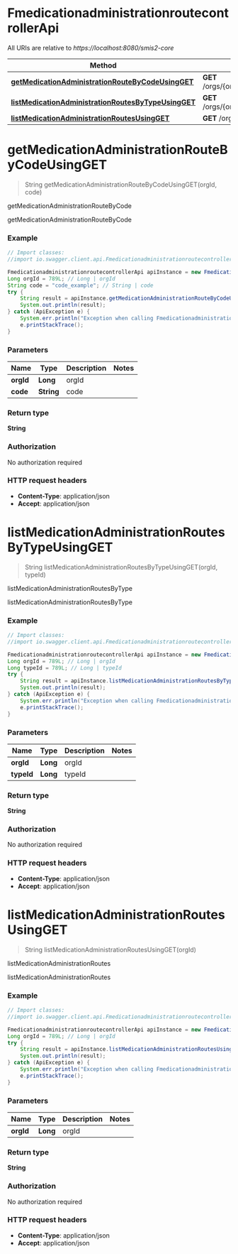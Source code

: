 # FmedicationadministrationroutecontrollerApi

All URIs are relative to *https://localhost:8080/smis2-core*

Method | HTTP request | Description
------------- | ------------- | -------------
[**getMedicationAdministrationRouteByCodeUsingGET**](FmedicationadministrationroutecontrollerApi.md#getMedicationAdministrationRouteByCodeUsingGET) | **GET** /orgs/{orgId}/lookups/medicationadministrations/code/{code} | getMedicationAdministrationRouteByCode
[**listMedicationAdministrationRoutesByTypeUsingGET**](FmedicationadministrationroutecontrollerApi.md#listMedicationAdministrationRoutesByTypeUsingGET) | **GET** /orgs/{orgId}/lookups/medicationadministrations/type/{typeId} | listMedicationAdministrationRoutesByType
[**listMedicationAdministrationRoutesUsingGET**](FmedicationadministrationroutecontrollerApi.md#listMedicationAdministrationRoutesUsingGET) | **GET** /orgs/{orgId}/lookups/medicationadministrations | listMedicationAdministrationRoutes


<a name="getMedicationAdministrationRouteByCodeUsingGET"></a>
# **getMedicationAdministrationRouteByCodeUsingGET**
> String getMedicationAdministrationRouteByCodeUsingGET(orgId, code)

getMedicationAdministrationRouteByCode

getMedicationAdministrationRouteByCode

### Example
```java
// Import classes:
//import io.swagger.client.api.FmedicationadministrationroutecontrollerApi;

FmedicationadministrationroutecontrollerApi apiInstance = new FmedicationadministrationroutecontrollerApi();
Long orgId = 789L; // Long | orgId
String code = "code_example"; // String | code
try {
    String result = apiInstance.getMedicationAdministrationRouteByCodeUsingGET(orgId, code);
    System.out.println(result);
} catch (ApiException e) {
    System.err.println("Exception when calling FmedicationadministrationroutecontrollerApi#getMedicationAdministrationRouteByCodeUsingGET");
    e.printStackTrace();
}
```

### Parameters

Name | Type | Description  | Notes
------------- | ------------- | ------------- | -------------
 **orgId** | **Long**| orgId |
 **code** | **String**| code |

### Return type

**String**

### Authorization

No authorization required

### HTTP request headers

 - **Content-Type**: application/json
 - **Accept**: application/json

<a name="listMedicationAdministrationRoutesByTypeUsingGET"></a>
# **listMedicationAdministrationRoutesByTypeUsingGET**
> String listMedicationAdministrationRoutesByTypeUsingGET(orgId, typeId)

listMedicationAdministrationRoutesByType

listMedicationAdministrationRoutesByType

### Example
```java
// Import classes:
//import io.swagger.client.api.FmedicationadministrationroutecontrollerApi;

FmedicationadministrationroutecontrollerApi apiInstance = new FmedicationadministrationroutecontrollerApi();
Long orgId = 789L; // Long | orgId
Long typeId = 789L; // Long | typeId
try {
    String result = apiInstance.listMedicationAdministrationRoutesByTypeUsingGET(orgId, typeId);
    System.out.println(result);
} catch (ApiException e) {
    System.err.println("Exception when calling FmedicationadministrationroutecontrollerApi#listMedicationAdministrationRoutesByTypeUsingGET");
    e.printStackTrace();
}
```

### Parameters

Name | Type | Description  | Notes
------------- | ------------- | ------------- | -------------
 **orgId** | **Long**| orgId |
 **typeId** | **Long**| typeId |

### Return type

**String**

### Authorization

No authorization required

### HTTP request headers

 - **Content-Type**: application/json
 - **Accept**: application/json

<a name="listMedicationAdministrationRoutesUsingGET"></a>
# **listMedicationAdministrationRoutesUsingGET**
> String listMedicationAdministrationRoutesUsingGET(orgId)

listMedicationAdministrationRoutes

listMedicationAdministrationRoutes

### Example
```java
// Import classes:
//import io.swagger.client.api.FmedicationadministrationroutecontrollerApi;

FmedicationadministrationroutecontrollerApi apiInstance = new FmedicationadministrationroutecontrollerApi();
Long orgId = 789L; // Long | orgId
try {
    String result = apiInstance.listMedicationAdministrationRoutesUsingGET(orgId);
    System.out.println(result);
} catch (ApiException e) {
    System.err.println("Exception when calling FmedicationadministrationroutecontrollerApi#listMedicationAdministrationRoutesUsingGET");
    e.printStackTrace();
}
```

### Parameters

Name | Type | Description  | Notes
------------- | ------------- | ------------- | -------------
 **orgId** | **Long**| orgId |

### Return type

**String**

### Authorization

No authorization required

### HTTP request headers

 - **Content-Type**: application/json
 - **Accept**: application/json

